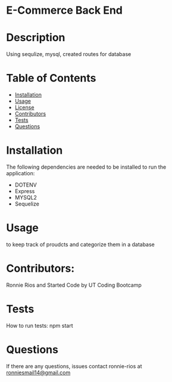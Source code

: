 # E-Commerce Back End 
 
  # Description
  Using sequlize, mysql, created routes for database

  # Table of Contents
  * [Installation](#installation)
  * [Usage](#usage)
  * [License](#License)
  * [Contributors](#contributors)
  * [Tests](#tests)
  * [Questions](#questions)
  
  # Installation
  The following dependencies are needed to be installed to run the application: 
  * DOTENV
  * Express
  * MYSQL2
  * Sequelize
  # Usage
  to keep track of proudcts and categorize them in a database

  # Contributors:
  Ronnie Rios and Started Code by UT Coding Bootcamp
  # Tests
  How to run tests: npm start
  # Questions
  If there are any questions, issues contact ronnie-rios at ronniesmail14@gmail.com